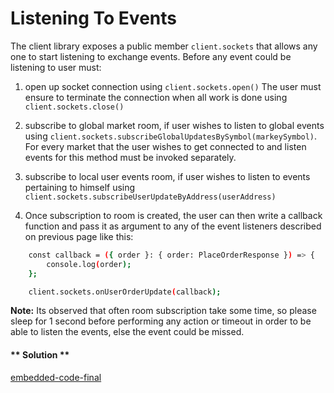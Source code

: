 Listening To Events
===

The client library exposes a public member `client.sockets` that allows any one to start listening to exchange events. Before any event could be listening to user must:
1. open up socket connection using `client.sockets.open()` The user must ensure to terminate the connection when all work is done using `client.sockets.close()`

2. subscribe to global market room, if user wishes to listen to global events using `client.sockets.subscribeGlobalUpdatesBySymbol(markeySymbol)`. For every market that the user wishes to get connected to and listen events for this method must be invoked separately.

3. subscribe to local user events room, if user wishes to listen to events pertaining to himself using `client.sockets.subscribeUserUpdateByAddress(userAddress)`

4. Once subscription to room is created, the user can then write a callback function and pass it as argument to any of the event listeners described on previous page like this:
``` bash
    const callback = ({ order }: { order: PlaceOrderResponse }) => {
        console.log(order);
    };

    client.sockets.onUserOrderUpdate(callback);
```

**Note:** Its observed that often room subscription take some time, so please sleep for 1 second before performing any action or timeout in order to be able to listen the events, else the event could be missed.


<!-- tabs:start -->

#### ** Solution **

[embedded-code-final](./assets/1-sample-code.ts ':include :type=code embed-final')

<!-- tabs:end -->
